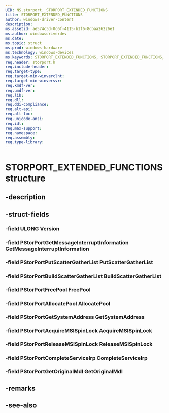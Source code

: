 ```yaml
---
UID: NS.storport._STORPORT_EXTENDED_FUNCTIONS
title: STORPORT_EXTENDED_FUNCTIONS
author: windows-driver-content
description: 
ms.assetid: ae574c3d-0c6f-4115-b1f6-8dbaa26226e1
ms.author: windowsdriverdev
ms.date: 
ms.topic: struct
ms.prod: windows-hardware
ms.technology: windows-devices
ms.keywords: STORPORT_EXTENDED_FUNCTIONS, STORPORT_EXTENDED_FUNCTIONS, *PSTORPORT_EXTENDED_FUNCTIONS
req.header: storport.h
req.include-header:
req.target-type:
req.target-min-winverclnt:
req.target-min-winversvr:
req.kmdf-ver:
req.umdf-ver:
req.lib:
req.dll:
req.ddi-compliance:
req.alt-api:
req.alt-loc:
req.unicode-ansi:
req.idl:
req.max-support:
req.namespace:
req.assembly:
req.type-library:
---
```


# STORPORT_EXTENDED_FUNCTIONS structure

## -description



## -struct-fields

### -field ULONG Version			
 	
### -field PStorPortGetMessageInterruptInformation GetMessageInterruptInformation			
 	
### -field PStorPortPutScatterGatherList PutScatterGatherList			
 	
### -field PStorPortBuildScatterGatherList BuildScatterGatherList			
 	
### -field PStorPortFreePool FreePool			
 	
### -field PStorPortAllocatePool AllocatePool			
 	
### -field PStorPortGetSystemAddress GetSystemAddress			
 	
### -field PStorPortAcquireMSISpinLock AcquireMSISpinLock			
 	
### -field PStorPortReleaseMSISpinLock ReleaseMSISpinLock			
 	
### -field PStorPortCompleteServiceIrp CompleteServiceIrp			
 	
### -field PStorPortGetOriginalMdl GetOriginalMdl			
 	
## -remarks

## -see-also